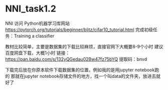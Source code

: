 # NNI_task1.2
NNI
访问 Python机器学习库网站    https://pytorch.org/tutorials/beginner/blitz/cifar10_tutorial.html
完成初级任务：Training a classifier


教材比较简单，主要是数据集的下载比较麻烦，直接官网下大概要8-9个小时
建议百度网盘下载，大概1小时
链接：https://pan.baidu.com/s/132yQGedau02Bw47fz75bYQ
提取码：bnvd




下载完后放在你原本软件下载数据集的位置，例如我的是用jupyter notebook跑的
那就在jupyter notebook存储文件的地方，找一个叫data的文件夹，放进去就好了
